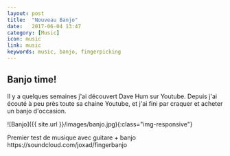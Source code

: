 ```yaml
---
layout: post
title:  "Nouveau Banjo"
date:   2017-06-04 13:47
category: [Music]
icon: music
link: music
keywords: music, banjo, fingerpicking
---
```


<h2>Banjo time!</h2>
<p>
	Il y a quelques semaines j'ai découvert Dave Hum sur Youtube.
	Depuis j'ai écouté à peu près toute sa chaine Youtube, et j'ai fini par craquer et acheter un banjo d'occasion.
</p>
![Banjo]({{ site.url }}/images/banjo.jpg){:class="img-responsive"}
<p>
	Premier test de musique avec guitare + banjo https://soundcloud.com/joxad/fingerbanjo
</p>
